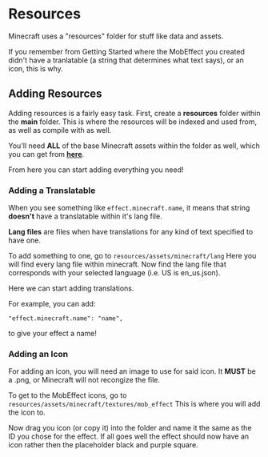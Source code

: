 # Resources

Minecraft uses a "resources" folder for stuff like data and assets.

If you remember from Getting Started where the MobEffect you created didn't have a tranlatable (a string that determines what text says), or an icon, this is why.

## Adding Resources

Adding resources is a fairly easy task. First, create a **resources** folder within the **main** folder. This is where the resources will be indexed and used from, as well as compile with as well.

You'll need **ALL** of the base Minecraft assets within the folder as well, which you can get from [**here**](https://mcasset.cloud/1.20.2/).

From here you can start adding everything you need!

### Adding a Translatable

When you see something like ```effect.minecraft.name```, it means that string **doesn't** have a translatable within it's lang file.

**Lang files** are files when have translations for any kind of text specified to have one.

To add something to one, go to ```resources/assets/minecraft/lang``` Here you will find every lang file within minecraft. Now find the lang file that corresponds with your selected language (i.e. US is en_us.json).

Here we can start adding translations.

For example, you can add:

```
"effect.minecraft.name": "name",
```

to give your effect a name!

### Adding an Icon

For adding an icon, you will need an image to use for said icon. It **MUST** be a .png, or Minecraft will not recongize the file.

To get to the MobEffect icons, go to ```resources/assets/minecraft/textures/mob_effect``` This is where you will add the icon to.

Now drag you icon (or copy it) into the folder and name it the same as the ID you chose for the effect. If all goes well the effect should now have an icon rather then the placeholder black and purple square.